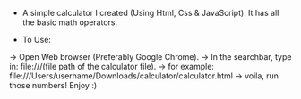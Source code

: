 - A simple calculator I created (Using Html, Css & JavaScript). It has all the basic math operators.



- To Use:

-> Open Web browser (Preferably Google Chrome).
-> In the searchbar, type in: file:///(file path of the calculator file).
-> for example: file:///Users/username/Downloads/calculator/calculator.html
-> voila, run those numbers! Enjoy :)
